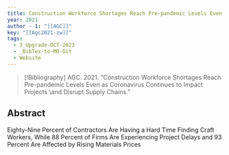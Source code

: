 ```yaml
---
title: Construction Workforce Shortages Reach Pre-pandemic Levels Even as Coronavirus Continues to Impact Projects \and Disrupt Supply Chains
year: 2021
author - 1: "[[AGC]]"
key: "[[Agc2021-zw]]"
tags:
  - 3_Upgrade-OCT-2023
  - _BibTex-to-MD-Git
  - Website
---
```


> [!Bibliography]
> AGC. 2021. “Construction Workforce Shortages Reach Pre-pandemic Levels Even as Coronavirus Continues to Impact Projects \and Disrupt Supply Chains.” 

## Abstract
Eighty-Nine Percent of Contractors Are Having a Hard Time Finding Craft Workers, While 88 Percent of Firms Are Experiencing Project Delays and 93 Percent Are Affected by Rising Materials Prices